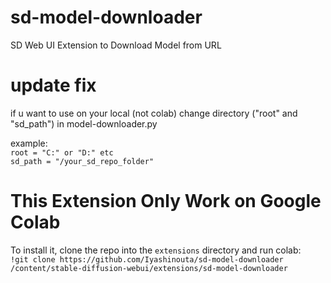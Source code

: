 # sd-model-downloader
SD Web UI Extension to Download Model from URL

# update fix
if u want to use on your local (not colab)
change directory ("root" and "sd_path") in  model-downloader.py

example:<br>
`root = "C:" or "D:" etc`<br>
`sd_path = "/your_sd_repo_folder"`


# This Extension Only Work on Google Colab

To install it, clone the repo into the `extensions` directory and run colab:<br>
`!git clone https://github.com/Iyashinouta/sd-model-downloader /content/stable-diffusion-webui/extensions/sd-model-downloader`

